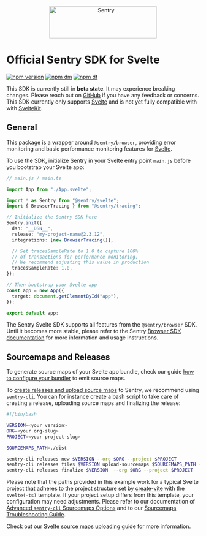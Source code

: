 <p align="center">
  <a href="https://sentry.io/?utm_source=github&utm_medium=logo" target="_blank">
    <img src="https://sentry-brand.storage.googleapis.com/sentry-wordmark-dark-280x84.png" alt="Sentry" width="280" height="84">
  </a>
</p>

# Official Sentry SDK for Svelte

[![npm version](https://img.shields.io/npm/v/@sentry/svelte.svg)](https://www.npmjs.com/package/@sentry/svelte)
[![npm dm](https://img.shields.io/npm/dm/@sentry/svelte.svg)](https://www.npmjs.com/package/@sentry/svelte)
[![npm dt](https://img.shields.io/npm/dt/@sentry/svelte.svg)](https://www.npmjs.com/package/@sentry/svelte)

This SDK is currently still in **beta state**. It may experience breaking changes. Please reach out on [GitHub](https://github.com/getsentry/sentry-javascript/issues/new/choose) if you have any feedback or concerns. This SDK currently only supports [Svelte](https://svelte.dev/) and is not yet fully compatible with with [SvelteKit](https://kit.svelte.dev/).

## General

This package is a wrapper around `@sentry/browser`, providing error monitoring and basic performance monitoring
features for [Svelte](https://svelte.dev/).

To use the SDK, initialize Sentry in your Svelte entry point `main.js` before you bootstrap your Svelte app:

```ts
// main.js / main.ts

import App from "./App.svelte";

import * as Sentry from "@sentry/svelte";
import { BrowserTracing } from "@sentry/tracing";

// Initialize the Sentry SDK here
Sentry.init({
  dsn: "__DSN__",
  release: "my-project-name@2.3.12",
  integrations: [new BrowserTracing()],

  // Set tracesSampleRate to 1.0 to capture 100%
  // of transactions for performance monitoring.
  // We recommend adjusting this value in production
  tracesSampleRate: 1.0,
});

// Then bootstrap your Svelte app
const app = new App({
  target: document.getElementById("app"),
});

export default app;
```

The Sentry Svelte SDK supports all features from the `@sentry/browser` SDK. Until it becomes more stable, please refer to the Sentry [Browser SDK documentation](https://docs.sentry.io/platforms/javascript/) for more information and usage instructions.

## Sourcemaps and Releases

To generate source maps of your Svelte app bundle, check our guide [how to configure your bundler](https://docs.sentry.io/platforms/javascript/guides/svelte/sourcemaps/generating/) to emit source maps.

To [create releases and upload source maps](https://docs.sentry.io/platforms/javascript/sourcemaps/uploading/cli/) to Sentry, we recommend using [`sentry-cli`](https://github.com/getsentry/sentry-cli). You can for instance create a bash script to take care of creating a release, uploading source maps and finalizing the release:

```bash
#!/bin/bash

VERSION=<your version>
ORG=<your org-slug>
PROJECT=<your project-slug>

SOURCEMAPS_PATH=./dist

sentry-cli releases new $VERSION --org $ORG --project $PROJECT
sentry-cli releases files $VERSION upload-sourcemaps $SOURCEMAPS_PATH --org $ORG --project $PROJECT
sentry-cli releases finalize $VERSION  --org $ORG --project $PROJECT
```

Please note that the paths provided in this example work for a typical Svelte project that adheres to the project structure set by [create-vite](https://www.npmjs.com/package/create-vite) with the `svelte(-ts)` template. If your project setup differs from this template, your configuration may need adjustments. Please refer to our documentation of [Advanced `sentry-cli` Sourcemaps Options](https://docs.sentry.io/product/cli/releases/#sentry-cli-sourcemaps) and to our [Sourcemaps Troubleshooting Guide](https://docs.sentry.io/platforms/javascript/sourcemaps/troubleshooting_js/).

Check out our [Svelte source maps uploading](https://docs.sentry.io/platforms/javascript/guides/svelte/sourcemaps/uploading/) guide for more information.
